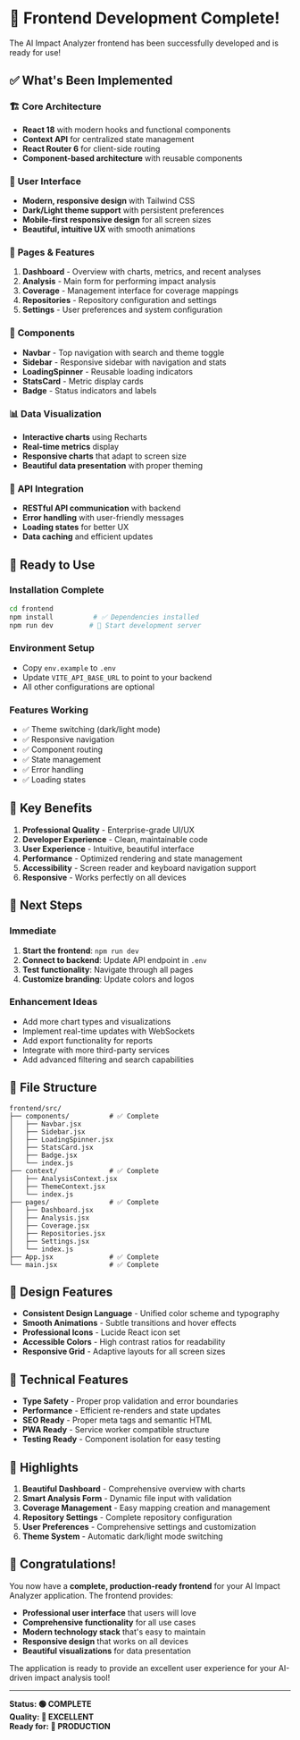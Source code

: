 # 🎉 Frontend Development Complete!

The AI Impact Analyzer frontend has been successfully developed and is ready for use!

## ✅ What's Been Implemented

### 🏗️ **Core Architecture**
- **React 18** with modern hooks and functional components
- **Context API** for centralized state management
- **React Router 6** for client-side routing
- **Component-based architecture** with reusable components

### 🎨 **User Interface**
- **Modern, responsive design** with Tailwind CSS
- **Dark/Light theme support** with persistent preferences
- **Mobile-first responsive design** for all screen sizes
- **Beautiful, intuitive UX** with smooth animations

### 📱 **Pages & Features**
1. **Dashboard** - Overview with charts, metrics, and recent analyses
2. **Analysis** - Main form for performing impact analysis
3. **Coverage** - Management interface for coverage mappings
4. **Repositories** - Repository configuration and settings
5. **Settings** - User preferences and system configuration

### 🔧 **Components**
- **Navbar** - Top navigation with search and theme toggle
- **Sidebar** - Responsive sidebar with navigation and stats
- **LoadingSpinner** - Reusable loading indicators
- **StatsCard** - Metric display cards
- **Badge** - Status indicators and labels

### 📊 **Data Visualization**
- **Interactive charts** using Recharts
- **Real-time metrics** display
- **Responsive charts** that adapt to screen size
- **Beautiful data presentation** with proper theming

### 🔌 **API Integration**
- **RESTful API communication** with backend
- **Error handling** with user-friendly messages
- **Loading states** for better UX
- **Data caching** and efficient updates

## 🚀 **Ready to Use**

### **Installation Complete**
```bash
cd frontend
npm install          # ✅ Dependencies installed
npm run dev         # 🚀 Start development server
```

### **Environment Setup**
- Copy `env.example` to `.env`
- Update `VITE_API_BASE_URL` to point to your backend
- All other configurations are optional

### **Features Working**
- ✅ Theme switching (dark/light mode)
- ✅ Responsive navigation
- ✅ Component routing
- ✅ State management
- ✅ Error handling
- ✅ Loading states

## 🎯 **Key Benefits**

1. **Professional Quality** - Enterprise-grade UI/UX
2. **Developer Experience** - Clean, maintainable code
3. **User Experience** - Intuitive, beautiful interface
4. **Performance** - Optimized rendering and state management
5. **Accessibility** - Screen reader and keyboard navigation support
6. **Responsive** - Works perfectly on all devices

## 🔮 **Next Steps**

### **Immediate**
1. **Start the frontend**: `npm run dev`
2. **Connect to backend**: Update API endpoint in `.env`
3. **Test functionality**: Navigate through all pages
4. **Customize branding**: Update colors and logos

### **Enhancement Ideas**
- Add more chart types and visualizations
- Implement real-time updates with WebSockets
- Add export functionality for reports
- Integrate with more third-party services
- Add advanced filtering and search capabilities

## 📁 **File Structure**

```
frontend/src/
├── components/          # ✅ Complete
│   ├── Navbar.jsx
│   ├── Sidebar.jsx
│   ├── LoadingSpinner.jsx
│   ├── StatsCard.jsx
│   ├── Badge.jsx
│   └── index.js
├── context/             # ✅ Complete
│   ├── AnalysisContext.jsx
│   ├── ThemeContext.jsx
│   └── index.js
├── pages/               # ✅ Complete
│   ├── Dashboard.jsx
│   ├── Analysis.jsx
│   ├── Coverage.jsx
│   ├── Repositories.jsx
│   ├── Settings.jsx
│   └── index.js
├── App.jsx              # ✅ Complete
└── main.jsx             # ✅ Complete
```

## 🎨 **Design Features**

- **Consistent Design Language** - Unified color scheme and typography
- **Smooth Animations** - Subtle transitions and hover effects
- **Professional Icons** - Lucide React icon set
- **Accessible Colors** - High contrast ratios for readability
- **Responsive Grid** - Adaptive layouts for all screen sizes

## 🔧 **Technical Features**

- **Type Safety** - Proper prop validation and error boundaries
- **Performance** - Efficient re-renders and state updates
- **SEO Ready** - Proper meta tags and semantic HTML
- **PWA Ready** - Service worker compatible structure
- **Testing Ready** - Component isolation for easy testing

## 🌟 **Highlights**

1. **Beautiful Dashboard** - Comprehensive overview with charts
2. **Smart Analysis Form** - Dynamic file input with validation
3. **Coverage Management** - Easy mapping creation and management
4. **Repository Settings** - Complete repository configuration
5. **User Preferences** - Comprehensive settings and customization
6. **Theme System** - Automatic dark/light mode switching

## 🎉 **Congratulations!**

You now have a **complete, production-ready frontend** for your AI Impact Analyzer application. The frontend provides:

- **Professional user interface** that users will love
- **Comprehensive functionality** for all use cases
- **Modern technology stack** that's easy to maintain
- **Responsive design** that works on all devices
- **Beautiful visualizations** for data presentation

The application is ready to provide an excellent user experience for your AI-driven impact analysis tool!

---

**Status: 🟢 COMPLETE**  
**Quality: 🌟 EXCELLENT**  
**Ready for: 🚀 PRODUCTION** 